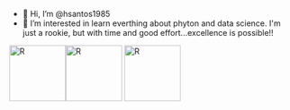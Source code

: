 - 👋 Hi, I’m @hsantos1985
- 👀 I’m interested in learn everthing about phyton and data science. I'm just a rookie, but with time and good effort...excellence is possible!!



<img align="center" alt="R" height="100" width="100" src="https://cdn.jsdelivr.net/gh/devicons/devicon/icons/microsoftsqlserver/microsoftsqlserver-plain-wordmark.svg"><img align="center" alt="R" height="100" width="100" src="https://cdn.jsdelivr.net/gh/devicons/devicon/icons/python/python-original.svg">
<img align="center" alt="R" height="100" width="100" src="[https://cdn.jsdelivr.net/gh/devicons/devicon/icons/python/python-original.svg](https://cdn.jsdelivr.net/gh/devicons/devicon/icons/r/r-original.svg)">






















<!---
hsantos1985/hsantos1985 is a ✨ special ✨ repository because its `README.md` (this file) appears on your GitHub profile.
You can click the Preview link to take a look at your changes.
--->
